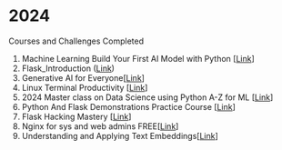 # 2024
Courses and Challenges Completed


1. Machine Learning Build Your First AI Model with Python [[Link](https://www.udemy.com/course/machine-learning-build-your-first-ai-model-with-python/)]
2. Flask_Introduction ([Link](https://youtu.be/Z1RJmh_OqeA?si=36jr_vb-zLNgX7i7))
3. Generative AI for Everyone[[Link](https://www.deeplearning.ai/courses/generative-ai-for-everyone/)]
4. Linux Terminal Productivity [[Link](https://www.udemy.com/course/linux-terminal-productivity/)]
5. 2024 Master class on Data Science using Python A-Z for ML [[Link](https://www.udemy.com/course/master-class-on-datascience/)]
6. Python And Flask Demonstrations Practice Course [[Link](https://www.udemy.com/course/python-and-flask-only-demonstration-course/)]
7. Flask Hacking Mastery [[Link](https://www.udemy.com/course/flask-hacking-mastery/)]
8. Nginx for sys and web admins FREE[[Link](https://www.udemy.com/course/nginx-for-sys-and-web-admins-free/)]
9. Understanding and Applying Text Embeddings[[Link](https://learn.deeplearning.ai/google-cloud-vertex-ai)]
